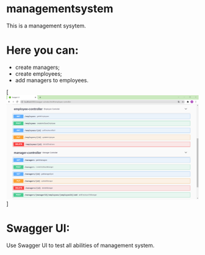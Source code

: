 # managementsystem
This is a management sysytem.

# Here you can:
- create managers;
- create employees;
- add managers to employees.

[![Product Name Screen Shot][product-screenshot1]]

# Swagger UI:
Use Swagger UI to test all abilities of management system.

[product-screenshot1]: images/swagger.png
[product-screenshot2]: images/scr.png
